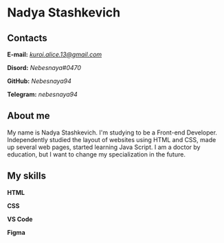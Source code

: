 # Nadya Stashkevich

## Contacts

**E-mail:** *kuroi.alice.13@gmail.com*

**Disord:** _Nebesnaya#0470_

**GitHub:** _Nebesnaya94_

**Telegram:** _nebesnaya94_

## About me

My name is Nadya Stashkevich. I'm studying to be a Front-end Developer.
Independently studied the layout of websites using HTML and CSS, made up several web pages, started learning Java Script.
I am a doctor by education, but I want to change my specialization in the future.

## My skills

**HTML**

**CSS**

**VS Code**

**Figma**

